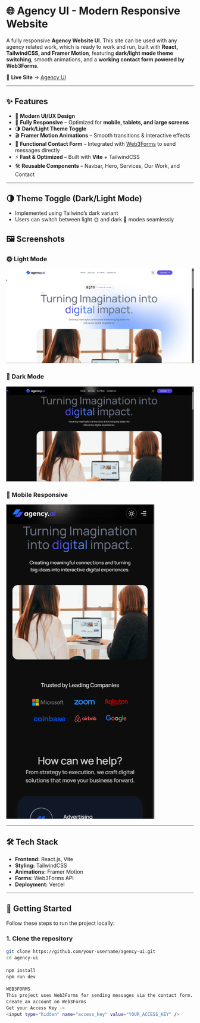 # 🌐 Agency UI - Modern Responsive Website

A fully responsive **Agency Website UI**. This site can be used with any agency related work, which is ready to work and run, built with **React, TailwindCSS, and Framer Motion**, featuring **dark/light mode theme switching**, smooth animations, and a **working contact form powered by Web3Forms**.  

🚀 **Live Site** → [Agency UI](https://agency-ui-three.vercel.app/)

---

## ✨ Features

- 🎨 **Modern UI/UX Design**  
- 📱 **Fully Responsive** – Optimized for **mobile, tablets, and large screens**  
- 🌗 **Dark/Light Theme Toggle**  
- 🎬 **Framer Motion Animations** – Smooth transitions & interactive effects  
- 📩 **Functional Contact Form** – Integrated with [Web3Forms](https://web3forms.com) to send messages directly  
- ⚡ **Fast & Optimized** – Built with **Vite** + TailwindCSS  
- 🛠️ **Reusable Components** – Navbar, Hero, Services, Our Work, and Contact  

---
## 🌗 Theme Toggle (Dark/Light Mode)

- Implemented using Tailwind’s dark variant
- Users can switch between light 🌞 and dark 🌙 modes seamlessly
  
## 🖼️ Screenshots

### 🌞 Light Mode  
![Light Mode](./screenshots/light-mode.png)

### 🌙 Dark Mode  
![Dark Mode](./screenshots/dark-mode.png)

### 📱 Mobile Responsive  
![Mobile View](./screenshots/mobile.png)

---

## 🛠️ Tech Stack

- **Frontend:** React.js, Vite  
- **Styling:** TailwindCSS  
- **Animations:** Framer Motion  
- **Forms:** Web3Forms API  
- **Deployment:** Vercel  

---

## 🚀 Getting Started

Follow these steps to run the project locally:

### 1. Clone the repository
```bash
git clone https://github.com/your-username/agency-ui.git
cd agency-ui

npm install
npm run dev

WEB3FORMS
This project uses Web3Forms for sending messages via the contact form.
Create an account on Web3Forms
Get your Access Key -> 
<input type="hidden" name="access_key" value="YOUR_ACCESS_KEY" />

```

